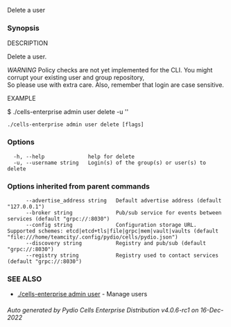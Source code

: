 Delete a user

### Synopsis


DESCRIPTION

  Delete a user.

  *WARNING* Policy checks are not yet implemented for the CLI. 
  You might corrupt your existing user and group repository,  
  So please use with extra care. Also, remember that login are case sensitive. 

EXAMPLE

  $ ./cells-enterprise admin user delete -u '<user login>'


```
./cells-enterprise admin user delete [flags]
```

### Options

```
  -h, --help              help for delete
  -u, --username string   Login(s) of the group(s) or user(s) to delete
```

### Options inherited from parent commands

```
      --advertise_address string   Default advertise address (default "127.0.0.1")
      --broker string              Pub/sub service for events between services (default "grpc://:8030")
      --config string              Configuration storage URL. Supported schemes: etcd|etcd+tls|file|grpc|mem|vault|vaults (default "file:///home/teamcity/.config/pydio/cells/pydio.json")
      --discovery string           Registry and pub/sub (default "grpc://:8030")
      --registry string            Registry used to contact services (default "grpc://:8030")
```

### SEE ALSO

* [./cells-enterprise admin user](./cells-enterprise-admin-user)	 - Manage users

###### Auto generated by Pydio Cells Enterprise Distribution v4.0.6-rc1 on 16-Dec-2022
